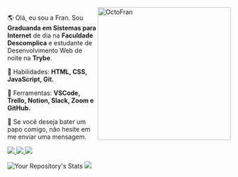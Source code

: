 

<img src="https://avatars.githubusercontent.com/u/11892339?v=4" min-width="400px" max-width="300px" width="300px" align="right" alt="OctoFran">

<p align="left"> 
  🌎  Olá, eu sou a Fran. Sou <strong>Graduanda em Sistemas para Internet</strong> de dia na  <strong>Faculdade Descomplica</strong> e estudante de Desenvolvimento Web de noite na <strong>Trybe</strong>.
</p>

<p align="left">
  🦄 Habilidades: <strong>HTML, CSS, JavaScript, Git.</strong>
</p>

<p align="left">
  💼 Ferramentas: <strong>VSCode, Trello, Notion, Slack, Zoom e GitHub.</strong>
</p>

<p align="left">
  💌 Se você deseja bater um papo comigo, não hesite em me enviar uma mensagem.
</p>

<p align="left">
  
  <a href = "mailto:francinexfj@gmail.com">
    <img src="https://img.shields.io/badge/-Gmail-1C1C1C?style=for-the-badge&logo=gmail&logoColor=2ec18b" target="_blank">
  </a>
  
  <a href="https://www.instagram.com/franfigueiredoo/" target="_blank" alt="Instagram">
    <img src="https://img.shields.io/badge/-Instagram-1C1C1C?style=for-the-badge&logo=Instagram&logoColor=2ec18b&link=https://www.instagram.com/franfigueiredoo"/>
  </a>
  
  <a href="https://www.linkedin.com/in/francinefigueiredo" target="_blank" alt="Linkedin">
    <img src="https://img.shields.io/badge/-Linkedin-1C1C1C?style=for-the-badge&logo=Linkedin&logoColor=2ec18b&link=https://www.linkedin.com/in/francinefigueiredo"/>
  </a>
  
</p>


![Your Repository's Stats](https://github-readme-stats.vercel.app/api?username=frantend&show_icons=true)
![](https://hit.yhype.me/github/profile?user_id=53994426)
